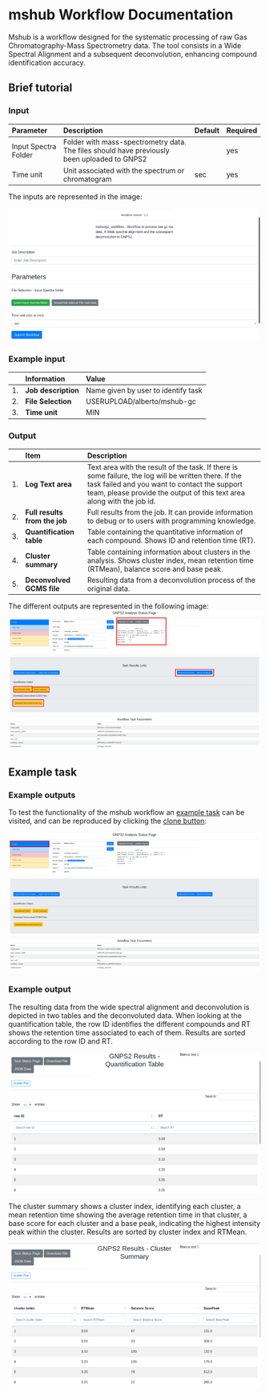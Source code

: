 # mshub Workflow Documentation
Mshub is a workflow designed for the systematic processing of raw Gas Chromatography-Mass Spectrometry data. The tool consists in a Wide Spectral Alignment and a subsequent deconvolution, enhancing compound identification accuracy.

## Brief tutorial
### Input


 | Parameter | Description | Default | Required |
 | :-------- | :---------- | :------- | :--------- |
 | Input Spectra Folder | Folder with mass-spectrometry data. The files should have previously been uploaded to GNPS2  | | yes |
 | Time unit | Unit associated with the spectrum or chromatogram | sec | yes |

The inputs are represented in the image:

![mshub input picture](./img/workflows/mshub/input_params.png)


### Example input

|  | Information | Value |
| :----- | :----- | :------ |
| 1. | **Job description** | Name given by user to identify task |
| 2. | **File Selection** | USERUPLOAD/alberto/mshub-gc |
| 3. | **Time unit** | MIN |

### Output 

|  | Item | Description |
| :--- | :--- | :--- |
| 1. | **Log Text area** | Text area with the result of the task. If there is some failure, the log will be written there. If the task failed and you want to contact the support team, please provide the output of this text area along with the job id. |
| 2. | **Full results from the job** | Full results from the job. It can provide information to debug or to users with programming knowledge. |
| 3. | **Quantification table** | Table containing the quantitative information of each compound. Shows ID and retention time (RT). |
| 4. | **Cluster summary** | Table containing information about clusters in the analysis. Shows cluster index, mean retention time (RTMean), balance score and base peak. |
| 5. | **Deconvolved GCMS file** | Resulting data from a deconvolution process of the original data. |


The different outputs are represented in the following image: 
![mshub output picture](./img/workflows/mshub/output_params.png)


## Example task
### Example outputs

To test the functionality of the mshub workflow an [example task](http://ucr-lemon.duckdns.org:4000/status?task=3311aae18ee147be8b5b6e45fbb754b7) can be visited, and can be reproduced by clicking the [clone button](./img/workflows/mshub/outputClone.png):

![Workflow clone task button](./img/workflows/mshub/outputClone.png)

### Example output
The resulting data from the wide spectral alignment and deconvolution is depicted in two tables and the deconvoluted data.
When looking at the quantification table, the row ID identifies the different compounds and RT shows the retention time associated to each of them. Results are sorted according to the row ID and RT.

![quantification table output](./img/workflows/mshub/quant_table.png)

The cluster summary shows a cluster index, identifying each cluster, a mean retention time showing the average retention time in that cluster, a base score for each cluster and a base peak, indicating the highest intensity peak within the cluster. Results are sorted by cluster index and RTMean.

![cluster summary](./img/workflows/mshub/cluster_summary.png)




